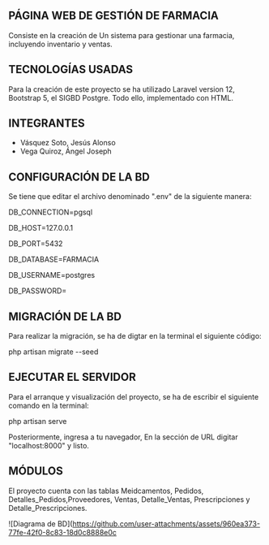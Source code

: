 PÁGINA WEB DE GESTIÓN DE FARMACIA
----------------------------------
Consiste en la creación de Un sistema para gestionar una farmacia, incluyendo inventario y ventas.

TECNOLOGÍAS USADAS
-------------------
Para la creación de este proyecto se ha utilizado Laravel version 12, Bootstrap 5, el SIGBD Postgre. Todo ello, implementado con HTML.

INTEGRANTES
-----------

 - Vásquez Soto, Jesús Alonso
 - Vega Quiroz, Ángel Joseph

CONFIGURACIÓN DE LA BD
----------------------

Se tiene que editar el archivo denominado ".env" de la siguiente manera:

DB_CONNECTION=pgsql

DB_HOST=127.0.0.1

DB_PORT=5432

DB_DATABASE=FARMACIA

DB_USERNAME=postgres

DB_PASSWORD=

MIGRACIÓN DE LA BD
------------------
Para realizar la migración, se ha de digtar en la terminal el siguiente código:

php artisan migrate --seed

EJECUTAR EL SERVIDOR
--------------------
Para el arranque y visualización del proyecto, se ha de escribir el siguiente comando en la terminal:

php artisan serve

Posteriormente, ingresa a tu navegador, En la sección de URL digitar "localhost:8000" y listo.

MÓDULOS
------- 
El proyecto cuenta con las tablas Meidcamentos, Pedidos, Detalles_Pedidos,Proveedores, Ventas, Detalle_Ventas, Prescripciones y Detalle_Prescripciones.

![Diagrama de BD](https://github.com/user-attachments/assets/960ea373-77fe-42f0-8c83-18d0c8888e0c


